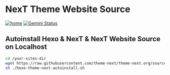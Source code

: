 # NexT Theme Website Source

[![home](https://img.shields.io/badge/Home-Gemini-blue.svg)](https://theme-next.org)
[![Gemini Status](https://api.netlify.com/api/v1/badges/1d59e9ba-019f-4d9e-ac93-c73df98957c1/deploy-status)](https://app.netlify.com/sites/theme-next/deploys)

## Autoinstall Hexo & NexT & NexT Website Source on Localhost

```bash
cd /your-sites-dir
wget https://raw.githubusercontent.com/theme-next/theme-next.org/source/hexo-theme-next-autoinstall.sh
sh ./hexo-theme-next-autoinstall.sh
```